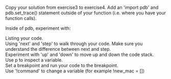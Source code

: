 Copy your solution from exercise3 to exercise4. Add an 'import pdb' and pdb.set_trace() statement outside of your function (i.e. where you have your function calls).

Inside of pdb, experiment with:

   Listing your code. <br>
   Using 'next' and 'step' to walk through your code. Make sure you understand the difference between next and step. <br>
   Experiment with 'up' and 'down' to move up and down the code stack. <br>
   Use p <variable> to inspect a variable. <br>
   Set a breakpoint and run your code to the breakpoint. <br>
   Use '!command' to change a variable (for example !new_mac = []) <br>